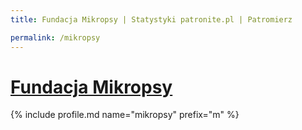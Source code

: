 ```yaml
---
title: Fundacja Mikropsy | Statystyki patronite.pl | Patromierz

permalink: /mikropsy
---
```


# [Fundacja Mikropsy](https://patronite.pl/mikropsy)

{% include profile.md name="mikropsy" prefix="m" %}
